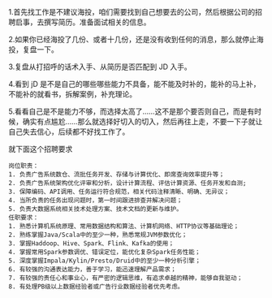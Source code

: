 1.首先找工作是不建议海投，咱们需要找到自己想要去的公司，然后根据公司的招聘启事，去撰写简历。准备面试相关的信息。

2.如果你已经海投了几份、或者十几份，还是没有收到任何的消息，那么就停止海投，复盘一下。

3.复盘从打招呼的话术入手、从简历是否匹配到 JD 入手。

4.看到 jD 是不是自己的哪些哪些能力不具备，能不能及时补的，能补的马上补，不能补的就看书，拆解案例，补充理论。

5.看看自己是不是能力不够，而选择太高了……这不是那个要否则自己，而是有时候，确实有点尴尬……那么就选择好切入的切入，然后再往上走，不要一下子就让自己失去信心，后续都不好找工作了。

就下面这个招聘要求

```
岗位职责：
1. 负责广告系统数仓、流批任务开发、存储与计算优化、即席查询效率提升等；
2. 负责广告系统架构优化评审和分析，设计计算流程、评估计算资源、任务开发和自测;
3. 保障编码、API调用、任务运行符合规范，相关代码注释清晰、明确、无异议；
4. 当所负责的任务出现问题时，第一时间跟进排查并解决问题；
5. 负责大数据系统相关技术处理方案、技术文档的更新与维护。
任职要求：
1. 熟悉计算机系统原理、常用数据结构和算法、计算机网络、HTTP协议等基础理论；
2. 熟练掌握Java/Scala中的至少一种，熟悉常规JVM参数优化；
3. 掌握Haddoop、Hive、Spark、Flink、Kafka的使用；
4. 掌握常用Spark参数调优、错误定位，能优化复杂Spark任务性能；
5. 深度掌握Impala/Kylin/Presto/Druid中的至少一种分析引擎；
6. 有较强的沟通表达能力，善于学习，能迅速理解产品需求；
7. 有较强的责任心和事业心，有严密的逻辑思维，有追求卓越的精神，能够自我驱动；
8. 有处理PB级以上数据经验者或广告行业数据经验者优先考虑。
```
